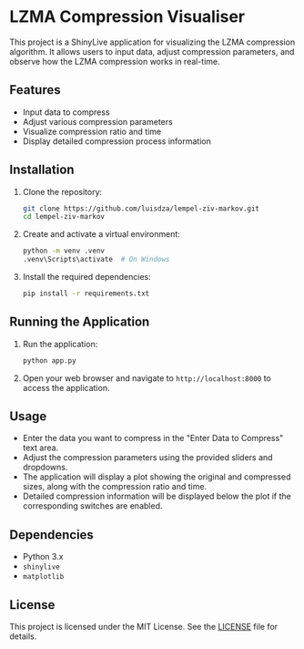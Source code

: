 # LZMA Compression Visualiser

This project is a ShinyLive application for visualizing the LZMA compression algorithm. It allows users to input data, adjust compression parameters, and observe how the LZMA compression works in real-time.

## Features
- Input data to compress
- Adjust various compression parameters
- Visualize compression ratio and time
- Display detailed compression process information

## Installation

1. Clone the repository:
    ```sh
    git clone https://github.com/luisdza/lempel-ziv-markov.git
    cd lempel-ziv-markov
    ```

2. Create and activate a virtual environment:
    ```sh
    python -m venv .venv
    .venv\Scripts\activate  # On Windows
    ```

3. Install the required dependencies:
    ```sh
    pip install -r requirements.txt
    ```

## Running the Application

1. Run the application:
    ```sh
    python app.py
    ```

2. Open your web browser and navigate to `http://localhost:8000` to access the application.

## Usage

- Enter the data you want to compress in the "Enter Data to Compress" text area.
- Adjust the compression parameters using the provided sliders and dropdowns.
- The application will display a plot showing the original and compressed sizes, along with the compression ratio and time.
- Detailed compression information will be displayed below the plot if the corresponding switches are enabled.

## Dependencies

- Python 3.x
- `shinylive`
- `matplotlib`

## License

This project is licensed under the MIT License. See the [LICENSE](LICENSE) file for details.